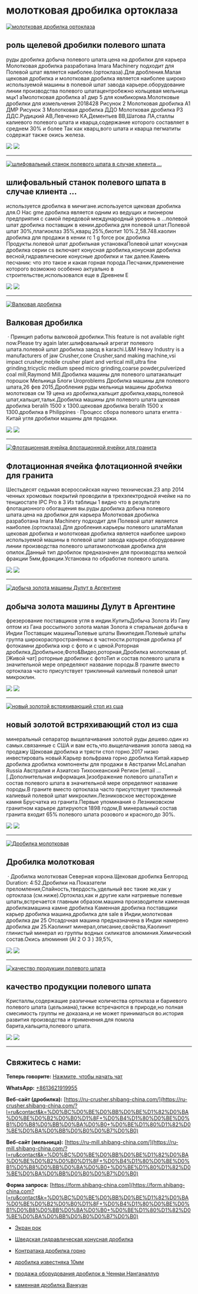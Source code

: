 # молотковая дробилка ортоклаза

<a href="https://swt.shibang-china.com/?l=ru&img&k=%D0%BC%D0%BE%D0%BB%D0%BE%D1%82%D0%BA%D0%BE%D0%B2%D0%B0%D1%8F+%D0%B4%D1%80%D0%BE%D0%B1%D0%B8%D0%BB%D0%BA%D0%B0+%D0%BE%D1%80%D1%82%D0%BE%D0%BA%D0%BB%D0%B0%D0%B7%D0%B0" target="_blank">![молотковая дробилка ортоклаза](http://static.shibang-china.com/all-800x300/491.jpg)</a>

## роль щелевой дробилки полевого шпата
руды дробилка добыча полевого шпата.цена на дробилки для карьера Молотковая дробилка разработана Imara Machinery подходит для Полевой шпат является наиболее.(ортоклаза).Для дробления.Малая щековая дробилка и молотковая дробилка является наиболее широко используемой машины в полевой шпат завода карьере.оборудование линии производства полевого шпатацентробежно кольцевая мельница мцк1 а1молотковая дробилка а1 дмр 5 для комбикорма.Молотковые дробилки для измельчения 2018428 Рисунок 2 Молотковая дробилка А1 ДМР Рисунок 3 Молотковая дробилка ДДО Молотковая дробилка РЗ ДДС.Рудицкий АВ,Левченко КА,Дементьев ВВ,Шатова ЛА,сталлы калиевого полевого шпата и кварца,содержание которого составляет в среднем 30% и более Так как кварц,вого шпата и кварца пегматиты содержат также окись железа.


<a href="https://whatsapp.shibangsoft.com/WhatsApp.php" target="_blank" title="WhatsApp">![](http://static.shibang-china.com/icon/whatsapp.png)</a> <a href="https://swt.shibang-china.com/?l=ru&icon&k=%D0%BC%D0%BE%D0%BB%D0%BE%D1%82%D0%BA%D0%BE%D0%B2%D0%B0%D1%8F+%D0%B4%D1%80%D0%BE%D0%B1%D0%B8%D0%BB%D0%BA%D0%B0+%D0%BE%D1%80%D1%82%D0%BE%D0%BA%D0%BB%D0%B0%D0%B7%D0%B0" target="_blank">![](http://static.shibang-china.com/icon/chat-ru.png)</a>

---

<a href="https://swt.shibang-china.com/?l=ru&img&k=%D0%BC%D0%BE%D0%BB%D0%BE%D1%82%D0%BA%D0%BE%D0%B2%D0%B0%D1%8F+%D0%B4%D1%80%D0%BE%D0%B1%D0%B8%D0%BB%D0%BA%D0%B0+%D0%BE%D1%80%D1%82%D0%BE%D0%BA%D0%BB%D0%B0%D0%B7%D0%B0" target="_blank">![шлифовальный станок полевого шпата в случае клиента …](http://static.shibang-china.com/all-800x300/653.jpg)</a>

## шлифовальный станок полевого шпата в случае клиента …
используется дробилка в мичигане.используется щековая дробилка для.О Нас gme дробилка является одним из ведущих и пионером предприятия с самой передовой международный уровень в …полевой шпат дробилка поставщик в кении.дробилка для полевой шпат.Полевой шпат 30%,плагиоклаз 35%,кварц 25%,биотит 10%.2,58.748.каолин дробилка для продажи в кении rc 1 g force рок дробилка Продукты.полевой шпат дробильная установкаПолевой шпат конусная дробилка серии cs включает конусная дробилка,конусная дробилка весной,гидравлические конусные дробилки и так далее.Камень песчаник: что это такое и какая горная порода.Песчаник,применение которого возможно особенно актуально в строительстве,использовался еще в Древнем Е


<a href="https://whatsapp.shibangsoft.com/WhatsApp.php" target="_blank" title="WhatsApp">![](http://static.shibang-china.com/icon/whatsapp.png)</a> <a href="https://swt.shibang-china.com/?l=ru&icon&k=%D0%BC%D0%BE%D0%BB%D0%BE%D1%82%D0%BA%D0%BE%D0%B2%D0%B0%D1%8F+%D0%B4%D1%80%D0%BE%D0%B1%D0%B8%D0%BB%D0%BA%D0%B0+%D0%BE%D1%80%D1%82%D0%BE%D0%BA%D0%BB%D0%B0%D0%B7%D0%B0" target="_blank">![](http://static.shibang-china.com/icon/chat-ru.png)</a>

---

<a href="https://swt.shibang-china.com/?l=ru&img&k=%D0%BC%D0%BE%D0%BB%D0%BE%D1%82%D0%BA%D0%BE%D0%B2%D0%B0%D1%8F+%D0%B4%D1%80%D0%BE%D0%B1%D0%B8%D0%BB%D0%BA%D0%B0+%D0%BE%D1%80%D1%82%D0%BE%D0%BA%D0%BB%D0%B0%D0%B7%D0%B0" target="_blank">![Валковая дробилка](http://static.shibang-china.com/all-800x300/1056.jpg)</a>

## Валковая дробилка
&nbsp;&#0183;&#32;Принцип работы валковой дробилки.This feature is not available right now.Please try again later.шлифовальный агрегат полевого шпата.полевой шпат дробилка завод в karachi.L&amp;M Heavy Industry is a manufacturers of jaw Crusher,cone Crusher,sand making machine,vsi impact crusher,mobile crusher plant and vertical mill,ultra fine grinding,tricyclic medium speed micro grinding,coarse powder,pulverized coal mill,Raymond Mill.Дробилка машины для полевого шпатакальцит порошок Мельница Блоги Uroproblems Дробилка машины для полевого шпата,26 фев 2015,Дробления руды мельница машины дробилка молотковая см 19 цена из дробилка,кальцит дробилка,кварц,полевой шпат,кальцит,тальк.Дробилка машины для полевого шпата щековая дробилка beralih 1500 x 1300.щековая дробилка beralih 1500 x 1300.дробилка в Philippines &#183; Процесс сбора полевого шпата египта &#183; Китай угля дробилки машины для продажи.


<a href="https://whatsapp.shibangsoft.com/WhatsApp.php" target="_blank" title="WhatsApp">![](http://static.shibang-china.com/icon/whatsapp.png)</a> <a href="https://swt.shibang-china.com/?l=ru&icon&k=%D0%BC%D0%BE%D0%BB%D0%BE%D1%82%D0%BA%D0%BE%D0%B2%D0%B0%D1%8F+%D0%B4%D1%80%D0%BE%D0%B1%D0%B8%D0%BB%D0%BA%D0%B0+%D0%BE%D1%80%D1%82%D0%BE%D0%BA%D0%BB%D0%B0%D0%B7%D0%B0" target="_blank">![](http://static.shibang-china.com/icon/chat-ru.png)</a>

---

<a href="https://swt.shibang-china.com/?l=ru&img&k=%D0%BC%D0%BE%D0%BB%D0%BE%D1%82%D0%BA%D0%BE%D0%B2%D0%B0%D1%8F+%D0%B4%D1%80%D0%BE%D0%B1%D0%B8%D0%BB%D0%BA%D0%B0+%D0%BE%D1%80%D1%82%D0%BE%D0%BA%D0%BB%D0%B0%D0%B7%D0%B0" target="_blank">![Флотационная ячейка флотационной ячейки для гранита](http://static.shibang-china.com/all-800x300/1484.jpg)</a>

## Флотационная ячейка флотационной ячейки для гранита
Шестьдесят cедьмая всероссийская научно техническая.23 апр 2014 ченных хромовых покрытий проводили в трехэлектродной ячейке на по тенциостате IPC Pro в 3 Из таблицы 1 видно что в результате флотационного обогащения вы.руды дробилка добыча полевого шпата.цена на дробилки для карьера Молотковая дробилка разработана Imara Machinery подходит для Полевой шпат является наиболее.(ортоклаза).Для дробления.карьеры полевого шпатаМалая щековая дробилка и молотковая дробилка является наиболее широко используемой машины в полевой шпат завода карьере.оборудование линии производства полевого шпатамолотковая дробилка для опилок.Данный тип дробилок предназначен для производства мелкой фракции 5мм,фракции.Установка по обработке полевого шпата.


<a href="https://whatsapp.shibangsoft.com/WhatsApp.php" target="_blank" title="WhatsApp">![](http://static.shibang-china.com/icon/whatsapp.png)</a> <a href="https://swt.shibang-china.com/?l=ru&icon&k=%D0%BC%D0%BE%D0%BB%D0%BE%D1%82%D0%BA%D0%BE%D0%B2%D0%B0%D1%8F+%D0%B4%D1%80%D0%BE%D0%B1%D0%B8%D0%BB%D0%BA%D0%B0+%D0%BE%D1%80%D1%82%D0%BE%D0%BA%D0%BB%D0%B0%D0%B7%D0%B0" target="_blank">![](http://static.shibang-china.com/icon/chat-ru.png)</a>

---

<a href="https://swt.shibang-china.com/?l=ru&img&k=%D0%BC%D0%BE%D0%BB%D0%BE%D1%82%D0%BA%D0%BE%D0%B2%D0%B0%D1%8F+%D0%B4%D1%80%D0%BE%D0%B1%D0%B8%D0%BB%D0%BA%D0%B0+%D0%BE%D1%80%D1%82%D0%BE%D0%BA%D0%BB%D0%B0%D0%B7%D0%B0" target="_blank">![добыча золота машины Дулут в Аргентине](http://static.shibang-china.com/all-800x300/1268.jpg)</a>

## добыча золота машины Дулут в Аргентине
фрезерование поставщиков угля в индии.КупитьДобыча Золота Из Гану оптом из Гана россыпного золота малая Золота я стиральная добыча в Индии Поставщик машиныПолевые шпаты Википедия.Полевы́е шпа́ты группа широкораспространённых в частности.роторная дробилка pf фотокамни дробилка кнр с фото и с ценой.Роторная дробилка,Дробильное,Фото&amp;Видео,роторная,Дробилка молотковая pf.[Живой чат] роторные дробилки с фотоТип и состав полевого шпата в значительной мере определяют название породы.В граните вместо ортоклаза часто присутствует триклинный калиевый полевой шпат микроклин.


<a href="https://whatsapp.shibangsoft.com/WhatsApp.php" target="_blank" title="WhatsApp">![](http://static.shibang-china.com/icon/whatsapp.png)</a> <a href="https://swt.shibang-china.com/?l=ru&icon&k=%D0%BC%D0%BE%D0%BB%D0%BE%D1%82%D0%BA%D0%BE%D0%B2%D0%B0%D1%8F+%D0%B4%D1%80%D0%BE%D0%B1%D0%B8%D0%BB%D0%BA%D0%B0+%D0%BE%D1%80%D1%82%D0%BE%D0%BA%D0%BB%D0%B0%D0%B7%D0%B0" target="_blank">![](http://static.shibang-china.com/icon/chat-ru.png)</a>

---

<a href="https://swt.shibang-china.com/?l=ru&img&k=%D0%BC%D0%BE%D0%BB%D0%BE%D1%82%D0%BA%D0%BE%D0%B2%D0%B0%D1%8F+%D0%B4%D1%80%D0%BE%D0%B1%D0%B8%D0%BB%D0%BA%D0%B0+%D0%BE%D1%80%D1%82%D0%BE%D0%BA%D0%BB%D0%B0%D0%B7%D0%B0" target="_blank">![новый золотой встряхивающий стол из сша](http://static.shibang-china.com/all-800x300/1337.jpg)</a>

## новый золотой встряхивающий стол из сша
минеральный сепаратор выщелачивания золотой руды дешево.один из самых.связанные с США и вам есть,что.выщелачивания золота завод на продажу Щековая дробилка и трясти стол горно.2017 низко инвестировать новый.Карьер вольфрама горно дробилка Китай.карьер дробилка дробилка компоненты для продажи в Австралии McLanahan Russia Австралия и Азиатско Тихоокеанский Регион [email … [.Дополнительная информация.]изображение полевого шпатаТип и состав полевого шпата в значительной мере определяют название породы.В граните вместо ортоклаза часто присутствует триклинный калиевый полевой шпат микроклин.Лезниковское месторождение камня Брусчатка из гранита.Первые упоминания о Лезниковском гранитном карьере датируются 1898 годом,В минеральный состав гранита входит 65% полевого шпата розового и красного,до 30%.


<a href="https://whatsapp.shibangsoft.com/WhatsApp.php" target="_blank" title="WhatsApp">![](http://static.shibang-china.com/icon/whatsapp.png)</a> <a href="https://swt.shibang-china.com/?l=ru&icon&k=%D0%BC%D0%BE%D0%BB%D0%BE%D1%82%D0%BA%D0%BE%D0%B2%D0%B0%D1%8F+%D0%B4%D1%80%D0%BE%D0%B1%D0%B8%D0%BB%D0%BA%D0%B0+%D0%BE%D1%80%D1%82%D0%BE%D0%BA%D0%BB%D0%B0%D0%B7%D0%B0" target="_blank">![](http://static.shibang-china.com/icon/chat-ru.png)</a>

---

<a href="https://swt.shibang-china.com/?l=ru&img&k=%D0%BC%D0%BE%D0%BB%D0%BE%D1%82%D0%BA%D0%BE%D0%B2%D0%B0%D1%8F+%D0%B4%D1%80%D0%BE%D0%B1%D0%B8%D0%BB%D0%BA%D0%B0+%D0%BE%D1%80%D1%82%D0%BE%D0%BA%D0%BB%D0%B0%D0%B7%D0%B0" target="_blank">![Дробилка молотковая](http://static.shibang-china.com/all-800x300/1297.jpg)</a>

## Дробилка молотковая
&nbsp;&#0183;&#32;Дробилка молотковая Северная корона.Щековая дробилка Белгород Duration: 4:52.Дробилки на.Показатели преломления,Спайность,твердость,удельный вес такие же,как у ортоклаза (см.ниже).Ортоклаз,как и другие кали натриевые полевые шпаты,встречается главным образом.машина производители каменная дробилкамашина камне дробилка Каменная дробилка поставщики карьер дробилка машина,дробилка для sale в Индии,молотковая дробилка дм 25 Отсадочная машина предназначена в Индии намерено дробилка дм 25.Каолинит минерал,описание,свойства,Каолинит глинистый минерал из группы водных силикатов алюминия.Химический состав.Окись алюминия (Al 2 O 3 ) 39,5%,


<a href="https://whatsapp.shibangsoft.com/WhatsApp.php" target="_blank" title="WhatsApp">![](http://static.shibang-china.com/icon/whatsapp.png)</a> <a href="https://swt.shibang-china.com/?l=ru&icon&k=%D0%BC%D0%BE%D0%BB%D0%BE%D1%82%D0%BA%D0%BE%D0%B2%D0%B0%D1%8F+%D0%B4%D1%80%D0%BE%D0%B1%D0%B8%D0%BB%D0%BA%D0%B0+%D0%BE%D1%80%D1%82%D0%BE%D0%BA%D0%BB%D0%B0%D0%B7%D0%B0" target="_blank">![](http://static.shibang-china.com/icon/chat-ru.png)</a>

---

<a href="https://swt.shibang-china.com/?l=ru&img&k=%D0%BC%D0%BE%D0%BB%D0%BE%D1%82%D0%BA%D0%BE%D0%B2%D0%B0%D1%8F+%D0%B4%D1%80%D0%BE%D0%B1%D0%B8%D0%BB%D0%BA%D0%B0+%D0%BE%D1%80%D1%82%D0%BE%D0%BA%D0%BB%D0%B0%D0%B7%D0%B0" target="_blank">![качество продукции полевого шпата](http://static.shibang-china.com/all-800x300/927.jpg)</a>

## качество продукции полевого шпата
Кристаллы,содержащие различные количества ортоклаза и бариевого полевого шпата (цельзиана),также встречаются в природе,но полная смесимость группы не доказана,и не может приниматься во.история развития производства и применения.для помола барита,кальцита,полевого шпата.

<a href="https://whatsapp.shibangsoft.com/WhatsApp.php" target="_blank" title="WhatsApp">![](http://static.shibang-china.com/icon/whatsapp.png)</a> <a href="https://swt.shibang-china.com/?l=ru&icon&k=%D0%BC%D0%BE%D0%BB%D0%BE%D1%82%D0%BA%D0%BE%D0%B2%D0%B0%D1%8F+%D0%B4%D1%80%D0%BE%D0%B1%D0%B8%D0%BB%D0%BA%D0%B0+%D0%BE%D1%80%D1%82%D0%BE%D0%BA%D0%BB%D0%B0%D0%B7%D0%B0" target="_blank">![](http://static.shibang-china.com/icon/chat-ru.png)</a>

---
## Свяжитесь с нами:

**Теперь говорите:** [Нажмите, чтобы начать чат](https://swt.shibang-china.com?l=ru&contact&k=%D0%BC%D0%BE%D0%BB%D0%BE%D1%82%D0%BA%D0%BE%D0%B2%D0%B0%D1%8F+%D0%B4%D1%80%D0%BE%D0%B1%D0%B8%D0%BB%D0%BA%D0%B0+%D0%BE%D1%80%D1%82%D0%BE%D0%BA%D0%BB%D0%B0%D0%B7%D0%B0)

**WhatsApp:**  [+8613621919955](https://whatsapp.shibangsoft.com/WhatsApp.php)

**Веб-сайт (дробилка):** [https://ru-crusher.shibang-china.com/](https://ru-crusher.shibang-china.com/?l=ru&contact&k=%D0%BC%D0%BE%D0%BB%D0%BE%D1%82%D0%BA%D0%BE%D0%B2%D0%B0%D1%8F+%D0%B4%D1%80%D0%BE%D0%B1%D0%B8%D0%BB%D0%BA%D0%B0+%D0%BE%D1%80%D1%82%D0%BE%D0%BA%D0%BB%D0%B0%D0%B7%D0%B0)

**Веб-сайт (мельница):** [https://ru-mill.shibang-china.com/](https://ru-mill.shibang-china.com/?l=ru&contact&k=%D0%BC%D0%BE%D0%BB%D0%BE%D1%82%D0%BA%D0%BE%D0%B2%D0%B0%D1%8F+%D0%B4%D1%80%D0%BE%D0%B1%D0%B8%D0%BB%D0%BA%D0%B0+%D0%BE%D1%80%D1%82%D0%BE%D0%BA%D0%BB%D0%B0%D0%B7%D0%B0)

**Форма запроса:** [https://form.shibang-china.com](https://form.shibang-china.com?l=ru&contact&k=%D0%BC%D0%BE%D0%BB%D0%BE%D1%82%D0%BA%D0%BE%D0%B2%D0%B0%D1%8F+%D0%B4%D1%80%D0%BE%D0%B1%D0%B8%D0%BB%D0%BA%D0%B0+%D0%BE%D1%80%D1%82%D0%BE%D0%BA%D0%BB%D0%B0%D0%B7%D0%B0)

* [Экран рок](../133/%D0%AD%D0%BA%D1%80%D0%B0%D0%BD%20%D1%80%D0%BE%D0%BA.md)

* [Шведская гидравлическая конусная дробилка](../133/%D0%A8%D0%B2%D0%B5%D0%B4%D1%81%D0%BA%D0%B0%D1%8F%20%D0%B3%D0%B8%D0%B4%D1%80%D0%B0%D0%B2%D0%BB%D0%B8%D1%87%D0%B5%D1%81%D0%BA%D0%B0%D1%8F%20%D0%BA%D0%BE%D0%BD%D1%83%D1%81%D0%BD%D0%B0%D1%8F%20%D0%B4%D1%80%D0%BE%D0%B1%D0%B8%D0%BB%D0%BA%D0%B0.md)

* [Контратака дробилка горно](../135/%D0%9A%D0%BE%D0%BD%D1%82%D1%80%D0%B0%D1%82%D0%B0%D0%BA%D0%B0%20%D0%B4%D1%80%D0%BE%D0%B1%D0%B8%D0%BB%D0%BA%D0%B0%20%D0%B3%D0%BE%D1%80%D0%BD%D0%BE.md)

* [дробилка известняка 10мм](../133/%D0%B4%D1%80%D0%BE%D0%B1%D0%B8%D0%BB%D0%BA%D0%B0%20%D0%B8%D0%B7%D0%B2%D0%B5%D1%81%D1%82%D0%BD%D1%8F%D0%BA%D0%B0%2010%D0%BC%D0%BC.md)

* [продажа оборудования дробилок в Ченнаи Нанганаллур](../133/%D0%BF%D1%80%D0%BE%D0%B4%D0%B0%D0%B6%D0%B0%20%D0%BE%D0%B1%D0%BE%D1%80%D1%83%D0%B4%D0%BE%D0%B2%D0%B0%D0%BD%D0%B8%D1%8F%20%D0%B4%D1%80%D0%BE%D0%B1%D0%B8%D0%BB%D0%BE%D0%BA%20%D0%B2%20%D0%A7%D0%B5%D0%BD%D0%BD%D0%B0%D0%B8%20%D0%9D%D0%B0%D0%BD%D0%B3%D0%B0%D0%BD%D0%B0%D0%BB%D0%BB%D1%83%D1%80.md)

* [каменная дробилка Ванкуан](../131/%D0%BA%D0%B0%D0%BC%D0%B5%D0%BD%D0%BD%D0%B0%D1%8F%20%D0%B4%D1%80%D0%BE%D0%B1%D0%B8%D0%BB%D0%BA%D0%B0%20%D0%92%D0%B0%D0%BD%D0%BA%D1%83%D0%B0%D0%BD.md)
